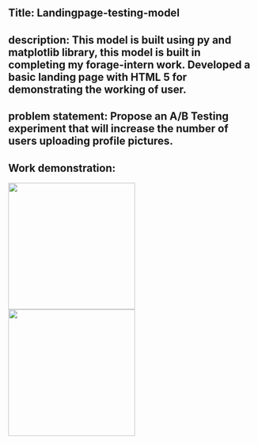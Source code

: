 ## Title: Landingpage-testing-model 

## description: This model is built using py and matplotlib library, this model is built in completing my forage-intern work. Developed a basic landing page with HTML 5 for demonstrating the working of user. 

## problem statement: Propose an A/B Testing experiment that will increase the number of users uploading profile pictures. 

## Work demonstration: 
<img src="https://images.fastcompany.com/image/upload/f_auto,q_auto,c_fit,w_1024,h_1024/wp-cms/uploads/2015/03/3043564-slide-1-ab-testing-2.gif" width="256"/>
<img src="https://customer.io/docs/images/sms-ab.gif" width="256"/>

